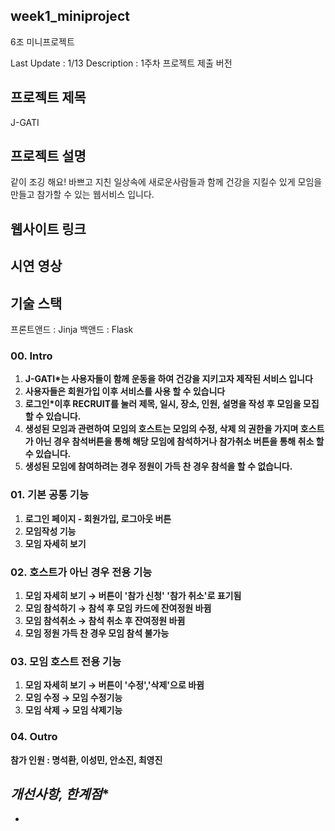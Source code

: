 ## week1_miniproject
6조 미니프로젝트

Last Update : 1/13
Description : 1주차 프로젝트 제출 버전

## 프로젝트 제목
J-GATI

## 프로젝트 설명
같이 조깅 해요!
바쁘고 지친 일상속에 새로운사람들과 함께 건강을 지킬수 있게 모임을 만들고 참가할 수 있는 웹서비스 입니다.

## 웹사이트 링크


## 시연 영상


## 기술 스택
프론트앤드 : Jinja
백앤드 : Flask

### **00. Intro**

1. **J-GATI*는 사용자들이 함께 운동을 하여 건강을 지키고자 제작된 서비스 입니다**
2. **사용자들은 회원가입 이후 서비스를 사용 할 수 있습니다**
3. **로그인*이후 RECRUIT를 눌러 제목, 일시, 장소, 인원, 설명을 작성 후 모임을 모집 할 수 있습니다.**
4. **생성된 모임과 관련하여 모임의 호스트는 모임의 수정, 삭제 의 권한을 가지며 호스트가 아닌 경우 참석버튼을 통해 해당 모임에 참석하거나 참가취소 버튼을 통해 취소 할 수 있습니다.**
5. **생성된 모임에 참여하려는 경우 정원이 가득 찬 경우 참석을 할 수 없습니다.**

### **01. 기본 공통 기능**

1. **로그인 페이지 - 회원가입, 로그아웃 버튼**
2. **모임작성 기능**
3. **모임 자세히 보기**

### **02. 호스트가 아닌 경우 전용 기능**

1. **모임 자세히 보기 → 버튼이 '참가 신청' '참가 취소'로 표기됨**
2. **모임 참석하기 → 참석 후 모임 카드에 잔여정원 바뀜**
3. **모임 참석취소 → 참석 취소 후 잔여정원 바뀜**
4. **모임 정원 가득 찬 경우 모임 참석 불가능**

### **03. 모임 호스트 전용 기능**

1. **모임 자세히 보기 → 버튼이 '수정','삭제'으로 바뀜**
2. **모임 수정 → 모임 수정기능**
3. **모임 삭제 → 모임 삭제기능**

### **04. Outro**

**참가 인원 : 명석환, 이성민, 안소진, 최영진**

*개선사항, 한계점**
- 
- 
